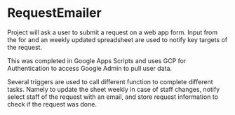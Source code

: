 # RequestEmailer
Project will ask a user to submit a request on a web app form. Input from the for and an weekly updated spreadsheet are used to notify key targets of the request.

This was completed in Google Apps Scripts and uses GCP for Authentication to access Google Admin to pull user data.  

Several triggers are used to call different function to complete different tasks. Namely to update the sheet weekly in case of staff changes, notify select staff of the request with an email, and 
store request information to check if the request was done.
